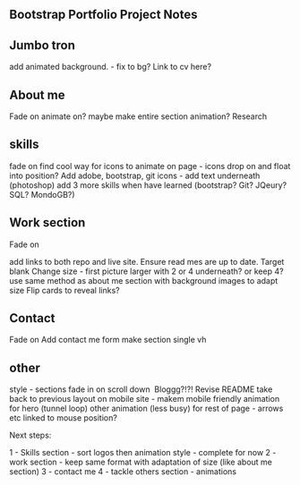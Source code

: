 ## Bootstrap Portfolio Project Notes

Jumbo tron
---------
add animated background. - fix to bg?
Link to cv here? 

About me 
---------

Fade on
animate on? 
maybe make entire section animation? Research

skills
---------

fade on
find cool way for icons to animate on page - icons drop on and float into position?
Add adobe, bootstrap, git icons - add text underneath (photoshop)
add 3 more skills when have learned (bootstrap? Git? JQeury? SQL? MondoGB?)


Work section
---------

Fade on

add links to both repo and live site. Ensure read mes are up to date. Target blank
Change size - first picture larger with 2 or 4 underneath? or keep 4?
use same method as about me section with background images to adapt size
Flip cards to reveal links?


Contact
---------

Fade on
Add contact me form
make section single vh


other
---------

style - sections fade in on scroll down 
Bloggg?!?!
Revise README
take back to previous layout on mobile site - makem mobile friendly
animation for hero (tunnel loop)
other animation (less busy) for rest of page - arrows etc linked to mouse position?


Next steps:

1 - Skills section - sort logos then animation style - complete for now
2 - work section - keep same format with adaptation of size (like about me section)
3 - contact me
4 - tackle others section - animations

